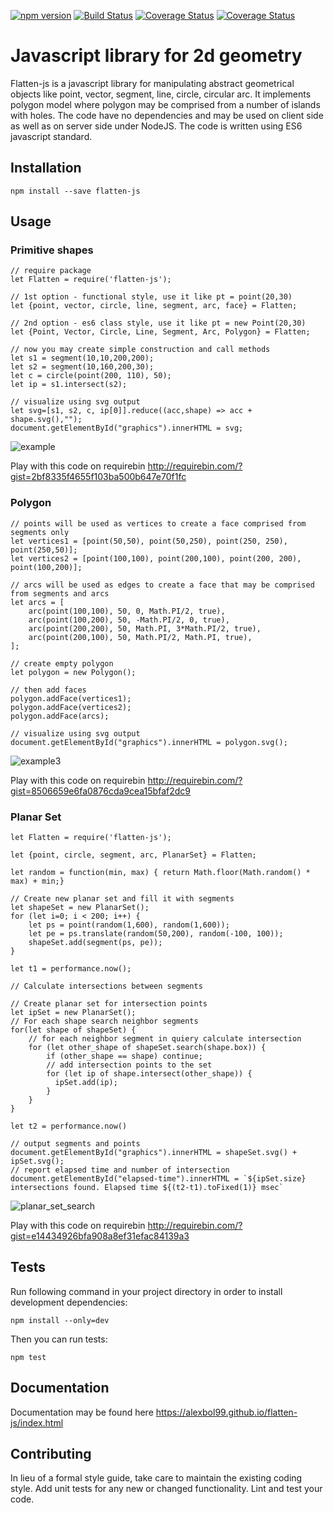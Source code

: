 [![npm version](https://badge.fury.io/js/flatten-js.svg)](https://badge.fury.io/js/flatten-js)
[![Build Status](https://travis-ci.org/alexbol99/flatten-js.svg?branch=master)](https://travis-ci.org/alexbol99/flatten-js)
[![Coverage Status](https://coveralls.io/repos/github/alexbol99/flatten-js/badge.svg?branch=master)](https://coveralls.io/github/alexbol99/flatten-js?branch=master)
[![Coverage Status](https://coveralls.io/repos/github/alexbol99/flatten-js/badge.svg?branch=master)](https://coveralls.io/github/alexbol99/flatten-js?branch=master)

# Javascript library for 2d geometry

Flatten-js is a javascript library for manipulating abstract geometrical objects like point, vector, segment, line,
circle, circular arc. It implements polygon model where polygon may be comprised from a number of islands with holes.
The code have no dependencies and may be used on client side as well as on server side under NodeJS.
The code is written using ES6 javascript standard.

## Installation

    npm install --save flatten-js

## Usage

### Primitive shapes
    // require package
    let Flatten = require('flatten-js');

    // 1st option - functional style, use it like pt = point(20,30)
    let {point, vector, circle, line, segment, arc, face} = Flatten;

    // 2nd option - es6 class style, use it like pt = new Point(20,30)
    let {Point, Vector, Circle, Line, Segment, Arc, Polygon} = Flatten;

    // now you may create simple construction and call methods
    let s1 = segment(10,10,200,200);
    let s2 = segment(10,160,200,30);
    let c = circle(point(200, 110), 50);
    let ip = s1.intersect(s2);

    // visualize using svg output
    let svg=[s1, s2, c, ip[0]].reduce((acc,shape) => acc + shape.svg(),"");
    document.getElementById("graphics").innerHTML = svg;
    
![example](https://cloud.githubusercontent.com/assets/6965440/24111445/1310ceb4-0d9f-11e7-9775-2868ec5c4f21.png)
  
Play with this code on requirebin http://requirebin.com/?gist=2bf8335f4655f103ba500b647e70f1fc

### Polygon

    // points will be used as vertices to create a face comprised from segments only
    let vertices1 = [point(50,50), point(50,250), point(250, 250), point(250,50)];
    let vertices2 = [point(100,100), point(200,100), point(200, 200), point(100,200)];

    // arcs will be used as edges to create a face that may be comprised from segments and arcs
    let arcs = [
        arc(point(100,100), 50, 0, Math.PI/2, true),
        arc(point(100,200), 50, -Math.PI/2, 0, true),
        arc(point(200,200), 50, Math.PI, 3*Math.PI/2, true),
        arc(point(200,100), 50, Math.PI/2, Math.PI, true),
    ];

    // create empty polygon
    let polygon = new Polygon();

    // then add faces
    polygon.addFace(vertices1);
    polygon.addFace(vertices2);
    polygon.addFace(arcs);

    // visualize using svg output
    document.getElementById("graphics").innerHTML = polygon.svg();

![example3](https://cloud.githubusercontent.com/assets/6965440/24312130/3c56c9da-10e8-11e7-9461-3406525e0473.png)

Play with this code on requirebin http://requirebin.com/?gist=8506659e6fa0876cda9cea15bfaf2dc9

### Planar Set

    let Flatten = require('flatten-js');

    let {point, circle, segment, arc, PlanarSet} = Flatten;

    let random = function(min, max) { return Math.floor(Math.random() * max) + min;}

    // Create new planar set and fill it with segments
    let shapeSet = new PlanarSet();
    for (let i=0; i < 200; i++) {
        let ps = point(random(1,600), random(1,600));
        let pe = ps.translate(random(50,200), random(-100, 100));
        shapeSet.add(segment(ps, pe));
    }

    let t1 = performance.now();

    // Calculate intersections between segments

    // Create planar set for intersection points
    let ipSet = new PlanarSet();
    // For each shape search neighbor segments
    for(let shape of shapeSet) {
        // for each neighbor segment in quiery calculate intersection
        for (let other_shape of shapeSet.search(shape.box)) {
            if (other_shape == shape) continue;
            // add intersection points to the set
            for (let ip of shape.intersect(other_shape)) {
              ipSet.add(ip);
            }
        }
    }

    let t2 = performance.now()

    // output segments and points
    document.getElementById("graphics").innerHTML = shapeSet.svg() + ipSet.svg();
    // report elapsed time and number of intersection
    document.getElementById("elapsed-time").innerHTML = `${ipSet.size} intersections found. Elapsed time ${(t2-t1).toFixed(1)} msec`

![planar_set_search](https://cloud.githubusercontent.com/assets/6965440/24862801/de267c6c-1e06-11e7-86de-ffaf1bb035ff.PNG)

Play with this code on requirebin http://requirebin.com/?gist=e14434926bfa908a8ef31efac84139a3

## Tests

Run following command in your project directory in order to install development dependencies:
    
    npm install --only=dev
    
Then you can run tests:
    
    npm test

## Documentation

Documentation may be found here https://alexbol99.github.io/flatten-js/index.html

## Contributing

In lieu of a formal style guide, take care to maintain the existing coding style. Add unit tests for any new or changed functionality. Lint and test your code.
